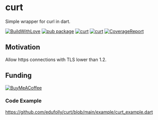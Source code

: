# curt

Simple wrapper for curl in dart.

[![BuildWithLove](https://img.shields.io/badge/%20built%20with-%20%E2%9D%A4-ff69b4.svg "build with love")](https://github.com/edufolly/curt/stargazers)
[![pub package](https://img.shields.io/pub/v/curt?include_prereleases.svg "curt")](https://pub.dev/packages/curt)
[![curt](https://img.shields.io/github/license/edufolly/curt "licence")](https://github.com/edufolly/curt)
[![curt](https://img.shields.io/github/actions/workflow/status/edufolly/curt/main.yml?branch=main "build")](https://github.com/edufolly/curt)
[![CoverageReport](https://img.shields.io/badge/coverage-report-blue "coverage report")](https://edufolly.github.io/curt/coverage/)

## Motivation

Allow https connections with TLS lower than 1.2.

## Funding

[![BuyMeACoffee](https://www.buymeacoffee.com/assets/img/guidelines/download-assets-sm-2.svg)](https://www.buymeacoffee.com/edufolly)

### Code Example

https://github.com/edufolly/curt/blob/main/example/curt_example.dart
